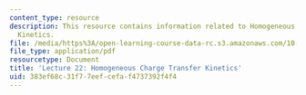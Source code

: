 ```yaml
---
content_type: resource
description: This resource contains information related to Homogeneous Charge Transfer
  Kinetics.
file: /media/https%3A/open-learning-course-data-rc.s3.amazonaws.com/10-626-electrochemical-energy-systems-spring-2014/383ef68c31f77eefcefaf4737392f4f4_MIT10_626S14_Lec22_Homg.pdf
file_type: application/pdf
resourcetype: Document
title: 'Lecture 22: Homogeneous Charge Transfer Kinetics'
uid: 383ef68c-31f7-7eef-cefa-f4737392f4f4
---
```

